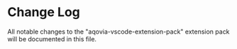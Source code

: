 # Change Log

All notable changes to the "aqovia-vscode-extension-pack" extension pack will be documented in this file.
